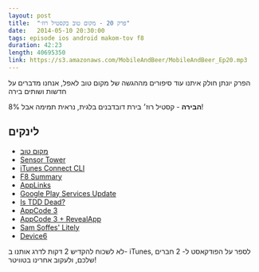 ```yaml
---
layout: post
title:  "פרק 20 - מקום טוב בקסטיל רוז׳"
date:   2014-05-10 20:30:00
tags: episode ios android makom-tov f8
duration: 42:23
length: 40695350
link: https://s3.amazonaws.com/MobileAndBeer/MobileAndBeer_Ep20.mp3
---
```


הפרק יונתן חולק איתנו עוד סיפורים מההגשה של מקום טוב לאפל, אנחנו מדברים על חדשות ושותים בירה 

  **הבירה** - קסטיל רוז׳
בירת דובדבנים בלגית, נראית תמימה אבל 8%!

## לינקים         

* [מקום טוב](https://itunes.apple.com/il/app/makom-tov-krtysym-lsrtym-bmqwmwt/id867605613?mt=8
)
* [Sensor Tower](https://sensortower.com)
* [iTunes Connect CLI](https://github.com/kovpas/itc.cli)
* [F8 Summary](http://techcrunch.com/2014/05/02/f8/) 
* [AppLinks](http://applinks.org) 
* [Google Play Services Update](http://android-developers.blogspot.co.il/2014/05/google-play-services-44.html) 
* [Is TDD Dead?](https://www.youtube.com/watch?v=z9quxZsLcfo) 
* [AppCode 3](http://blog.jetbrains.com/objc/2014/04/appcode-3-0-eap-opens-with-an-integrated-ui-designer-and-improved-project-settings/) 
* [AppCode 3 + RevealApp](http://blog.jetbrains.com/objc/2014/05/reveal-with-new-appcode-3-0-eap/) 
* [Sam Soffes' Litely](http://sam.roon.io/litely)
* [Device6](https://itunes.apple.com/us/app/device-6/id680366065?mt=8)


לא לשכוח להקדיש 2 דקות לדרג אותנו ב- iTunes, לספר על הפודקאסט ל- 2 חברים שלכם, ולעקוב אחרינו בטוויטר!
